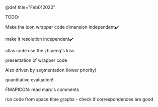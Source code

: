 
@def title="Feb012022"

TODO:

Make the icon wrapper code dimension independent✔️

make it resolution independent✔️

atlas code use the zhipeng's loss

presentation of wrapper code

Also driven by segmentation (lower priority)

quantitative evaluation!

FMAPICON:
read marc's comments

run code from space time graphs - check if correspondences are good


